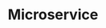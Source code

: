 ---
layout: post_by_tag
title: Microservice
tag: microservice
permalink: /meta/tag/microservice/
---
